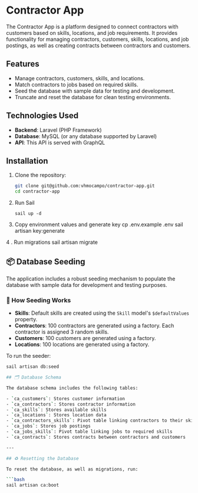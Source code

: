 # Contractor App

The Contractor App is a platform designed to connect contractors with customers based on skills, locations, and job requirements. It provides functionality for managing contractors, customers, skills, locations, and job postings, as well as creating contracts between contractors and customers.

## Features

- Manage contractors, customers, skills, and locations.
- Match contractors to jobs based on required skills.
- Seed the database with sample data for testing and development.
- Truncate and reset the database for clean testing environments.

## Technologies Used

- **Backend**: Laravel (PHP Framework)
- **Database**: MySQL (or any database supported by Laravel)
- **API**: This API is served with GraphQL

## Installation

1. Clone the repository:
   ```bash
   git clone git@github.com:vhmocampo/contractor-app.git
   cd contractor-app

2. Run Sail
   ```
   sail up -d

3. Copy environment values and generate key
cp .env.example .env
sail artisan key:generate

4 . Run migrations
sail artisan migrate


## 📦 Database Seeding

The application includes a robust seeding mechanism to populate the database with sample data for development and testing purposes.

### 🔧 How Seeding Works

- **Skills**: Default skills are created using the `Skill` model's `$defaultValues` property.
- **Contractors**: 100 contractors are generated using a factory. Each contractor is assigned 3 random skills.
- **Customers**: 100 customers are generated using a factory.
- **Locations**: 100 locations are generated using a factory.

To run the seeder:

```bash
sail artisan db:seed

## 🗂️ Database Schema

The database schema includes the following tables:

- `ca_customers`: Stores customer information  
- `ca_contractors`: Stores contractor information  
- `ca_skills`: Stores available skills  
- `ca_locations`: Stores location data  
- `ca_contractors_skills`: Pivot table linking contractors to their skills  
- `ca_jobs`: Stores job postings  
- `ca_jobs_skills`: Pivot table linking jobs to required skills  
- `ca_contracts`: Stores contracts between contractors and customers  

---

## ♻️ Resetting the Database

To reset the database, as well as migrations, run:

```bash
sail artisan ca:boot

